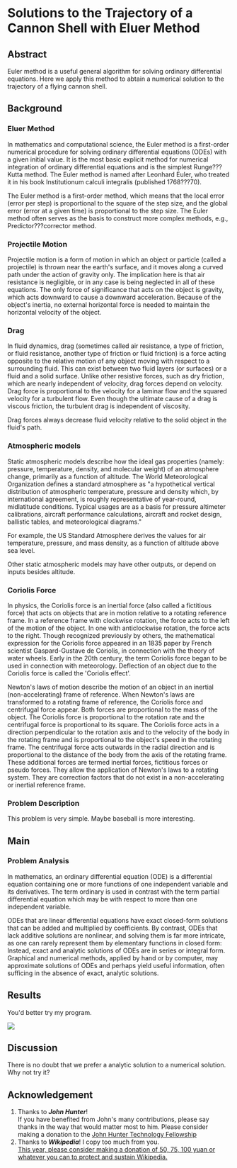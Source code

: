 # Solutions to the Trajectory of a Cannon Shell with Eluer Method

## Abstract
Euler method is a useful general algorithm for solving ordinary differential equations. Here we apply this method to abtain a numerical solution to the trajectory of a flying cannon shell.

## Background
### Eluer Method
In mathematics and computational science, the Euler method is a first-order numerical procedure for solving ordinary differential equations (ODEs) with a given initial value. It is the most basic explicit method for numerical integration of ordinary differential equations and is the simplest Runge???Kutta method. The Euler method is named after Leonhard Euler, who treated it in his book Institutionum calculi integralis (published 1768???70).

The Euler method is a first-order method, which means that the local error (error per step) is proportional to the square of the step size, and the global error (error at a given time) is proportional to the step size. The Euler method often serves as the basis to construct more complex methods, e.g., Predictor???corrector method.

### Projectile Motion
Projectile motion is a form of motion in which an object or particle (called a projectile) is thrown near the earth's surface, and it moves along a curved path under the action of gravity only. The implication here is that air resistance is negligible, or in any case is being neglected in all of these equations. The only force of significance that acts on the object is gravity, which acts downward to cause a downward acceleration. Because of the object's inertia, no external horizontal force is needed to maintain the horizontal velocity of the object.

### Drag
In fluid dynamics, drag (sometimes called air resistance, a type of friction, or fluid resistance, another type of friction or fluid friction) is a force acting opposite to the relative motion of any object moving with respect to a surrounding fluid. This can exist between two fluid layers (or surfaces) or a fluid and a solid surface. Unlike other resistive forces, such as dry friction, which are nearly independent of velocity, drag forces depend on velocity. Drag force is proportional to the velocity for a laminar flow and the squared velocity for a turbulent flow. Even though the ultimate cause of a drag is viscous friction, the turbulent drag is independent of viscosity.

Drag forces always decrease fluid velocity relative to the solid object in the fluid's path.

### Atmospheric models
Static atmospheric models describe how the ideal gas properties (namely: pressure, temperature, density, and molecular weight) of an atmosphere change, primarily as a function of altitude. The World Meteorological Organization defines a standard atmosphere as "a hypothetical vertical distribution of atmospheric temperature, pressure and density which, by international agreement, is roughly representative of year-round, midlatitude conditions. Typical usages are as a basis for pressure altimeter calibrations, aircraft performance calculations, aircraft and rocket design, ballistic tables, and meteorological diagrams."

For example, the US Standard Atmosphere derives the values for air temperature, pressure, and mass density, as a function of altitude above sea level.

Other static atmospheric models may have other outputs, or depend on inputs besides altitude.

### Coriolis Force
In physics, the Coriolis force is an inertial force (also called a fictitious force) that acts on objects that are in motion relative to a rotating reference frame. In a reference frame with clockwise rotation, the force acts to the left of the motion of the object. In one with anticlockwise rotation, the force acts to the right. Though recognized previously by others, the mathematical expression for the Coriolis force appeared in an 1835 paper by French scientist Gaspard-Gustave de Coriolis, in connection with the theory of water wheels. Early in the 20th century, the term Coriolis force began to be used in connection with meteorology. Deflection of an object due to the Coriolis force is called the 'Coriolis effect'.

Newton's laws of motion describe the motion of an object in an inertial (non-accelerating) frame of reference. When Newton's laws are transformed to a rotating frame of reference, the Coriolis force and centrifugal force appear. Both forces are proportional to the mass of the object. The Coriolis force is proportional to the rotation rate and the centrifugal force is proportional to its square. The Coriolis force acts in a direction perpendicular to the rotation axis and to the velocity of the body in the rotating frame and is proportional to the object's speed in the rotating frame. The centrifugal force acts outwards in the radial direction and is proportional to the distance of the body from the axis of the rotating frame. These additional forces are termed inertial forces, fictitious forces or pseudo forces. They allow the application of Newton's laws to a rotating system. They are correction factors that do not exist in a non-accelerating or inertial reference frame.

### Problem Description
This problem is very simple. Maybe baseball is more interesting.

## Main
### Problem Analysis
In mathematics, an ordinary differential equation (ODE) is a differential equation containing one or more functions of one independent variable and its derivatives. The term ordinary is used in contrast with the term partial differential equation which may be with respect to more than one independent variable.

ODEs that are linear differential equations have exact closed-form solutions that can be added and multiplied by coefficients. By contrast, ODEs that lack additive solutions are nonlinear, and solving them is far more intricate, as one can rarely represent them by elementary functions in closed form: Instead, exact and analytic solutions of ODEs are in series or integral form. Graphical and numerical methods, applied by hand or by computer, may approximate solutions of ODEs and perhaps yield useful information, often sufficing in the absence of exact, analytic solutions.

## Results
You'd better try my program.

![](https://upload.wikimedia.org/wikipedia/commons/6/63/Inclinedthrow.gif)

## Discussion
There is no doubt that we prefer a analytic solution to a numerical solution. Why not try it?

## Acknowledgement
1. Thanks to **_John Hunter_**!  
If you have benefited from John's many contributions, please say thanks in the way that would matter most to him. Please consider making a donation to the <a href="http://numfocus.org/johnhunter/">John Hunter Technology Fellowship</a>
2. Thanks to **_Wikipedia_**! I copy too much from you.  
[This year, please consider making a donation of 50, 75, 100 yuan or whatever you can to protect and sustain Wikipedia.](https://donate.wikimedia.org/w/index.php?title=Special:FundraiserLandingPage&country=CN&uselang=en&utm_medium=sidebar&utm_source=donate&utm_campaign=C13_en.wikipedia.org)
